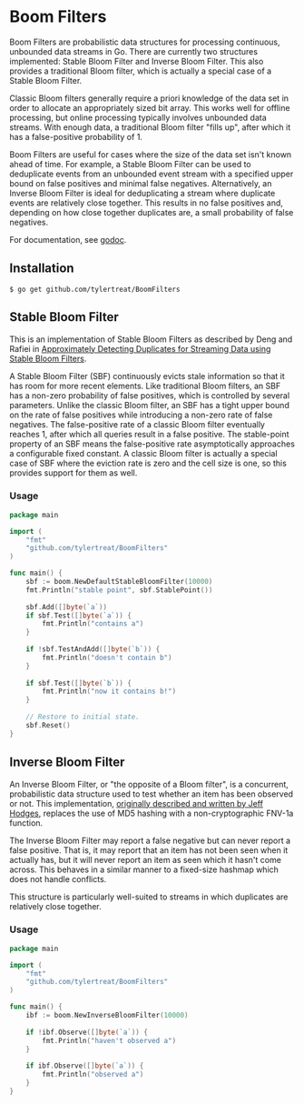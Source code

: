 # Boom Filters

Boom Filters are probabilistic data structures for processing continuous, unbounded data streams in Go. There are currently two structures implemented: Stable Bloom Filter and Inverse Bloom Filter. This also provides a traditional Bloom filter, which is actually a special case of a Stable Bloom Filter.

Classic Bloom filters generally require a priori knowledge of the data set in order to allocate an appropriately sized bit array. This works well for offline processing, but online processing typically involves unbounded data streams. With enough data, a traditional Bloom filter "fills up", after which it has a false-positive probability of 1.

Boom Filters are useful for cases where the size of the data set isn't known ahead of time. For example, a Stable Bloom Filter can be used to deduplicate events from an unbounded event stream with a specified upper bound on false positives and minimal false negatives. Alternatively, an Inverse Bloom Filter is ideal for deduplicating a stream where duplicate events are relatively close together. This results in no false positives and, depending on how close together duplicates are, a small probability of false negatives.

For documentation, see [godoc](http://godoc.org/github.com/tylertreat/BoomFilters).

## Installation 

```
$ go get github.com/tylertreat/BoomFilters
```

## Stable Bloom Filter

This is an implementation of Stable Bloom Filters as described by Deng and Rafiei in [Approximately Detecting Duplicates for Streaming Data using Stable Bloom Filters](http://webdocs.cs.ualberta.ca/~drafiei/papers/DupDet06Sigmod.pdf).

A Stable Bloom Filter (SBF) continuously evicts stale information so that it has room for more recent elements. Like traditional Bloom filters, an SBF has a non-zero probability of false positives, which is controlled by several parameters. Unlike the classic Bloom filter, an SBF has a tight upper bound on the rate of false positives while introducing a non-zero rate of false negatives. The false-positive rate of a classic Bloom filter eventually reaches 1, after which all queries result in a false positive. The stable-point property of an SBF means the false-positive rate asymptotically approaches a configurable fixed constant. A classic Bloom filter is actually a special case of SBF where the eviction rate is zero and the cell size is one, so this provides support for them as well.

### Usage

```go
package main

import (
    "fmt"
    "github.com/tylertreat/BoomFilters"
)

func main() {
    sbf := boom.NewDefaultStableBloomFilter(10000)
    fmt.Println("stable point", sbf.StablePoint())
    
    sbf.Add([]byte(`a`))
    if sbf.Test([]byte(`a`)) {
        fmt.Println("contains a")
    }
    
    if !sbf.TestAndAdd([]byte(`b`)) {
        fmt.Println("doesn't contain b")
    }
    
    if sbf.Test([]byte(`b`)) {
        fmt.Println("now it contains b!")
    }
    
    // Restore to initial state.
    sbf.Reset()
}
```

## Inverse Bloom Filter

An Inverse Bloom Filter, or "the opposite of a Bloom filter", is a concurrent, probabilistic data structure used to test whether an item has been observed or not. This implementation, [originally described and written by Jeff Hodges](http://www.somethingsimilar.com/2012/05/21/the-opposite-of-a-bloom-filter/), replaces the use of MD5 hashing with a non-cryptographic FNV-1a function.

The Inverse Bloom Filter may report a false negative but can never report a false positive. That is, it may report that an item has not been seen when it actually has, but it will never report an item as seen which it hasn't come across. This behaves in a similar manner to a fixed-size hashmap which does not handle conflicts.

This structure is particularly well-suited to streams in which duplicates are relatively close together.

### Usage

```go
package main

import (
    "fmt"
    "github.com/tylertreat/BoomFilters"
)

func main() {
    ibf := boom.NewInverseBloomFilter(10000)
    
    if !ibf.Observe([]byte(`a`)) {
        fmt.Println("haven't observed a")
    }
    
    if ibf.Observe([]byte(`a`)) {
        fmt.Println("observed a")
    }
}
```
